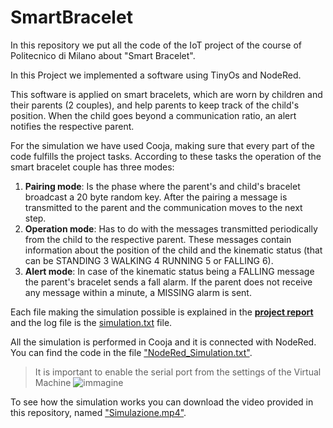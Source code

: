 # SmartBracelet

In this repository we put all the code of the IoT project of the course of Politecnico di Milano about "Smart Bracelet".


In this Project we implemented a software using TinyOs and NodeRed.

This software is applied on smart bracelets, which are worn by children and their parents (2 couples), and help parents to keep track of the child's position. When the child goes beyond a communication ratio, an alert notifies the respective parent.

For the simulation we have used Cooja, making sure that every part of the code fulfills the project tasks. According to these tasks the operation of the smart bracelet couple has three modes:
1. **Pairing mode**: Is the phase where the parent's and child's bracelet broadcast a 20 byte random key. After the pairing a message is transmitted to the parent and the communication moves to the next step.
2. **Operation mode**: Has to do with the messages transmitted periodically from the child to the respective parent. These messages contain information about the position of the child and the kinematic status (that can be STANDING 3 WALKING 4 RUNNING 5 or FALLING 6).
3. **Alert mode**: In case of the kinematic status being a FALLING message the parent's bracelet sends a fall alarm. If the parent does not receive any message within a minute, a MISSING alarm is sent.

Each file making the simulation possible is explained in the [**project report**](https://github.com/Rkomi98/SmartBracelet/blob/help/Project_Report.pdf) and the log file is the [simulation.txt](https://github.com/Rkomi98/SmartBracelet/blob/help/simulation.txt) file.

All the simulation is performed in Cooja and it is connected with NodeRed. You can find the code in the file ["NodeRed_Simulation.txt"](https://github.com/Rkomi98/SmartBracelet/blob/help/NodeRed_Simulation.txt).

> It is important to enable the serial port from the settings of the Virtual Machine
![immagine](https://user-images.githubusercontent.com/72648197/187158088-8b16f126-237e-4ded-90c7-69a36eeab314.png)



To see how the simulation works you can download the video provided in this repository, named ["Simulazione.mp4"](https://github.com/Rkomi98/SmartBracelet/blob/help/Simulazione.mp4).



